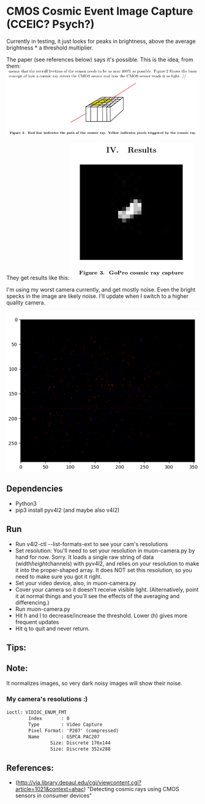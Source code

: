 # CMOS Cosmic Event Image Capture (CCEIC? Psych?)

Currently in testing, it just looks for peaks in brightness, above the average brightness * a threshold multiplier.

The paper (see references below) says it's possible. This is the idea, from them:
![CMOS cosmic event diagram](imgref/pdf-diag.png)

They get results like this:
![CMOS cosmic event result](imgref/pdf-result.png)

I'm using my worst camera currently, and get mostly noise. Even the bright specks in the image are likely noise.  I'll update when I switch to a higher quality camera.

![CMOS noise, with maybe-special dots](imgref/local-result.png)

## Dependencies
- Python3
- pip3 install pyv4l2 (and maybe also v4l2)

## Run
- Run v4l2-ctl --list-formats-ext to see your cam's resolutions
- Set resolution: You'll need to set your resolution in muon-camera.py by hand for now. Sorry. It loads a single raw string of data (width*height*channels) with pyv4l2, and relies on your resolution to make it into the proper-shaped array. It does NOT set this resolution, so you need to make sure you got it right.
- Set your video device, also, in muon-camera.py
- Cover your camera so it doesn't receive visible light. (Alternatively, point it at normal things and you'll see the effects of the averaging and differencing.)
- Run muon-camera.py
- Hit h and l to decrease/increase the threshold. Lower (h) gives more frequent updates
- Hit q to quit and never return.

## Tips:

## Note:
It normalizes images, so very dark noisy images will show their noise.

### My camera's resolutions :)
```$ v4l2-ctl --list-formats-ext
ioctl: VIDIOC_ENUM_FMT
        Index       : 0
        Type        : Video Capture
        Pixel Format: 'P207' (compressed)
        Name        : GSPCA PAC207
                Size: Discrete 176x144
                Size: Discrete 352x288
```

## References:
- (http://via.library.depaul.edu/cgi/viewcontent.cgi?article=1021&context=ahac) "Detecting cosmic rays using CMOS sensors in consumer devices"


